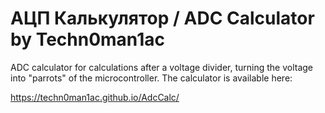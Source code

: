 # АЦП Калькулятор / ADC Calculator by Techn0man1ac

ADC calculator for calculations after a voltage divider, turning the voltage into "parrots" of the microcontroller.
The calculator is available here:

https://techn0man1ac.github.io/AdcCalc/
